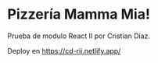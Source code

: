 # Pizzería Mamma Mia!

Prueba de modulo React II por Cristian Díaz.

Deploy en https://cd-rii.netlify.app/ 
